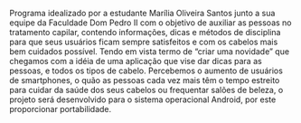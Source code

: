 Programa idealizado por a estudante Marília Oliveira Santos junto a sua equipe da Faculdade Dom Pedro II com o objetivo de auxiliar as pessoas no tratamento capilar, contendo informações, dicas e métodos de disciplina para que seus usuários ficam sempre satisfeitos e com os cabelos mais bem cuidados possível.
Tendo em vista termo de “criar uma novidade” que chegamos com a idéia de uma aplicação que vise dar dicas para as pessoas, e todos os tipos de cabelo. Percebemos o aumento de usuários de smartphones, o quão as pessoas cada vez mais têm o tempo estreito para cuidar da saúde dos seus cabelos ou frequentar salões de beleza, o projeto será desenvolvido para o sistema operacional Android, por este proporcionar portabilidade.

